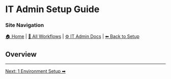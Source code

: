 <!-- description: Documentation about IT Admin Setup Guide for Your Organization. -->

# IT Admin Setup Guide

### Site Navigation
[🏠 Home](../../README.md) | [📂 All Workflows](../../users/users.md) | [⚙ IT Admin Docs](../../it-admins/README.md) | [⬅ Back to Setup](../README.md)

## Overview

---

[Next: 1 Environment Setup ➡](1-environment-setup.md)